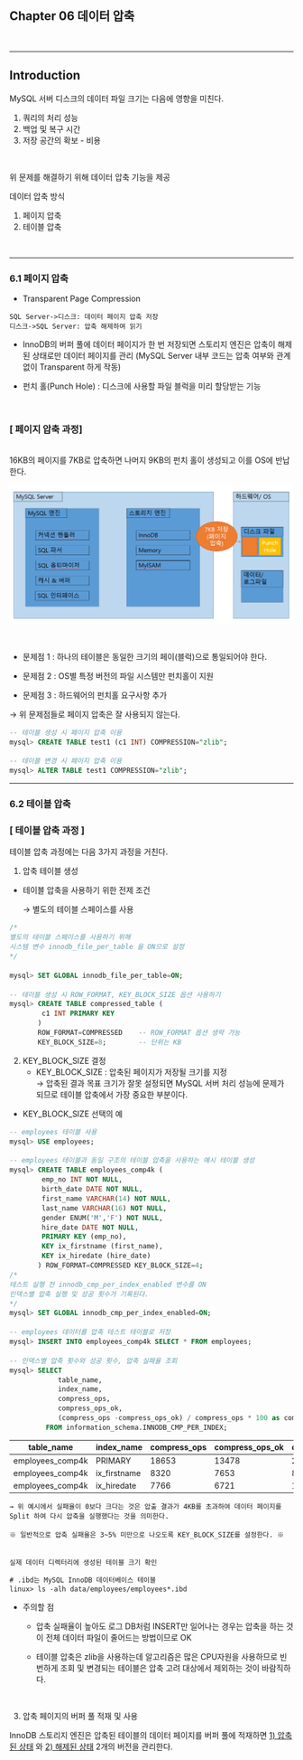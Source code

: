 ## Chapter 06 데이터 압축
</br>

---
## Introduction </br>

MySQL 서버 디스크의 데이터 파일 크기는 다음에 영향을 미친다.

1. 쿼리의 처리 성능
2. 백업 및 복구 시간
3. 저장 공간의 확보 - 비용
</br>

위 문제를 해결하기 위해 데이터 압축 기능을 제공

데이터 압축 방식
1. 페이지 압축
2. 테이블 압축
</br>

---

### 6.1 페이지 압축
- Transparent Page Compression
```sequence
SQL Server->디스크: 데이터 페이지 압축 저장
디스크->SQL Server: 압축 해제하여 읽기
```
- InnoDB의 버퍼 풀에 데이터 페이지가 한 번 저장되면 스토리지 엔진은 압축이 해제된 상태로만 데이터 페이지를 관리 (MySQL Server 내부 코드는 압축 여부와 관계없이 Transparent 하게 작동)

- 펀치 홀(Punch Hole) : 디스크에 사용할 파일 블럭을 미리 할당받는 기능

</br>

### \[ 페이지 압축 과정]
</br>
16KB의 페이지를 7KB로 압축하면 나머지 9KB의 펀치 홀이 생성되고 이를 OS에 반납한다.

</br>

![페이지압축](Pagecompression.jpg)

</br>

- 문제점 1 : 하나의 테이블은 동일한 크기의 페이(블럭)으로 통일되어야 한다.

- 문제점 2 : OS별 특정 버전의 파일 시스템만 펀치홀이 지원

- 문제점 3 : 하드웨어의 펀치홀 요구사항 추가

→ 위 문제점들로 페이지 압축은 잘 사용되지 않는다.

```sql
-- 테이블 생성 시 페이지 압축 이용
mysql> CREATE TABLE test1 (c1 INT) COMPRESSION="zlib";

-- 테이블 변경 시 페이지 압축 이용
mysql> ALTER TABLE test1 COMPRESSION="zlib";
```

---

### 6.2 테이블 압축

### \[ 테이블 압축 과정 ]

테이블 압축 과정에는 다음 3가지 과정을 거친다.

1. 압축 테이블 생성

- 테이블 압축을 사용하기 위한 전제 조건

    → 별도의 테이블 스페이스를 사용

```sql
/* 
별도의 테이블 스페이스를 사용하기 위해
시스템 변수 innodb_file_per_table 을 ON으로 설정
*/

mysql> SET GLOBAL innodb_file_per_table=ON;

-- 테이블 생성 시 ROW_FORMAT, KEY_BLOCK_SIZE 옵션 사용하기
mysql> CREATE TABLE compressed_table (
        c1 INT PRIMARY KEY
       )
       ROW_FORMAT=COMPRESSED    -- ROW_FORMAT 옵션 생략 가능
       KEY_BLOCK_SIZE=8;        -- 단위는 KB
```


2. KEY_BLOCK_SIZE 결정
   - KEY_BLOCK_SIZE : 압축된 페이지가 저장될 크기를 지정</br>
        → 압축된 결과 목표 크기가 잘못 설정되면 MySQL 서버 처리 성능에 문제가 되므로 테이블 압축에서 가장 중요한 부분이다.


- KEY_BLOCK_SIZE 선택의 예

```sql
-- employees 테이블 사용
mysql> USE employees;

-- employees 테이블과 동일 구조의 테이블 압축을 사용하는 예시 테이블 생성
mysql> CREATE TABLE employees_comp4k (
        emp_no INT NOT NULL,
        birth_date DATE NOT NULL,
        first_name VARCHAR(14) NOT NULL,
        last_name VARCHAR(16) NOT NULL,
        gender ENUM('M','F') NOT NULL,
        hire_date DATE NOT NULL,
        PRIMARY KEY (emp_no),
        KEY ix_firstname (first_name),
        KEY ix_hiredate (hire_date)
       ) ROW_FORMAT=COMPRESSED KEY_BLOCK_SIZE=4;
/*
테스트 실행 전 innodb_cmp_per_index_enabled 변수를 ON
인덱스별 압축 실행 및 성공 횟수가 기록된다.
*/
mysql> SET GLOBAL innodb_cmp_per_index_enabled=ON;

-- employees 데이터를 압축 테스트 테이블로 저장
mysql> INSERT INTO employees_comp4k SELECT * FROM employees;

-- 인덱스별 압축 횟수와 성공 횟수, 압축 실패율 조회
mysql> SELECT
            table_name,
            index_name,
            compress_ops,
            compress_ops_ok,
            (compress_ops -compress_ops_ok) / compress_ops * 100 as compression_failure_pct
         FROM information_schema.INNODB_CMP_PER_INDEX;

```
|table_name|index_name|compress_ops|compress_ops_ok|compression_failure_pct|
|---             |---         |---  |---  |---    |
|employees_comp4k|PRIMARY     |18653|13478|27.6737|
|employees_comp4k|ix_firstname|8320 |7653 |8.0168 |
|employees_comp4k|ix_hiredate |7766 |6721 |13.4561|
    
    → 위 예시에서 실패율이 0보다 크다는 것은 압출 결과가 4KB를 초과하여 데이터 페이지를 Split 하여 다시 압축을 실행했다는 것을 의미한다.

    ※ 일반적으로 압축 실패율은 3~5% 미만으로 나오도록 KEY_BLOCK_SIZE를 설정한다. ※


    실제 데이터 디렉터리에 생성된 테이블 크기 확인
```shell
# .ibd는 MySQL InnoDB 데이터베이스 테이블
linux> ls -alh data/employees/employees*.ibd
```

- 주의할 점
  - 압축 실패율이 높아도 로그 DB처럼 INSERT만 일어나는 경우는 압축을 하는 것이 전체 데이터 파일이 줄어드는 방법이므로 OK
   
  - 테이블 압축은 zlib을 사용하는데 알고리즘은 많은 CPU자원을 사용하므로 빈번하게 조회 및 변경되는 테이블은 압축 고려 대상에서 제외하는 것이 바람직하다.

</br>

3. 압축 페이지의 버퍼 풀 적재 및 사용

InnoDB 스토리지 엔진은 압축된 테이블의 데이터 페이지를 버퍼 풀에 적재하면 <ins> 1) 압축된 상태</ins> 와 <ins>2) 해제된 상태</ins> 2개의 버전을 관리한다.

